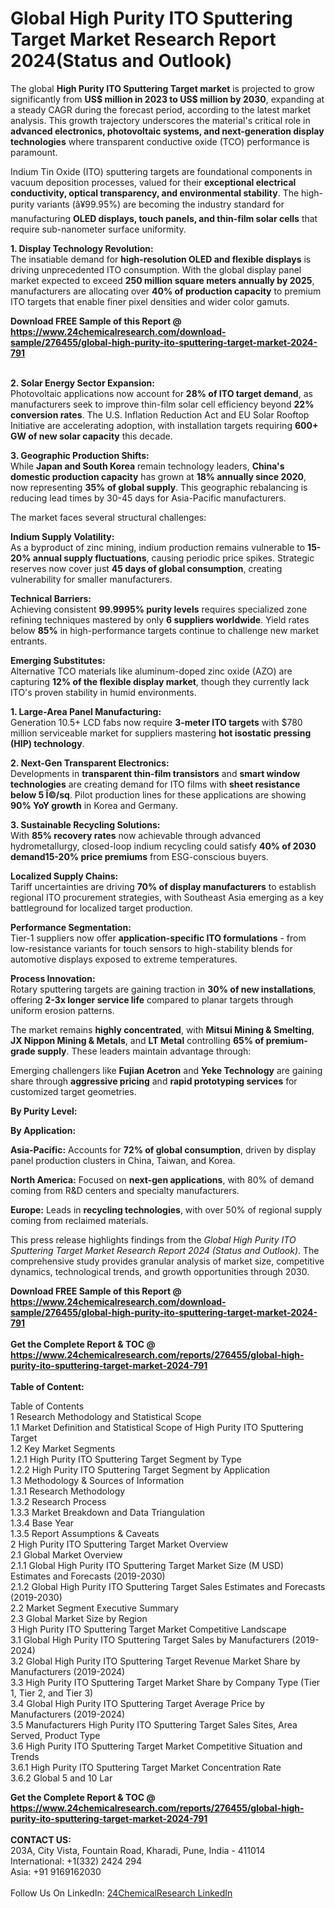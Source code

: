 <h1>Global High Purity ITO Sputtering Target Market Research Report 2024(Status and Outlook)</h1><p>The global <strong>High Purity ITO Sputtering Target market</strong> is projected to grow significantly from <strong>US$ million in 2023 to US$ million by 2030</strong>, expanding at a steady CAGR during the forecast period, according to the latest market analysis. This growth trajectory underscores the material's critical role in <strong>advanced electronics, photovoltaic systems, and next-generation display technologies</strong> where transparent conductive oxide (TCO) performance is paramount.</p><p>Indium Tin Oxide (ITO) sputtering targets are foundational components in vacuum deposition processes, valued for their <strong>exceptional electrical conductivity, optical transparency, and environmental stability</strong>. The high-purity variants (â¥99.95%) are becoming the industry standard for manufacturing <strong>OLED displays, touch panels, and thin-film solar cells</strong> that require sub-nanometer surface uniformity.</p><p><strong>1. Display Technology Revolution:</strong><br>
The insatiable demand for <strong>high-resolution OLED and flexible displays</strong> is driving unprecedented ITO consumption. With the global display panel market expected to exceed <strong>250 million square meters annually by 2025</strong>, manufacturers are allocating over <strong>40% of production capacity</strong> to premium ITO targets that enable finer pixel densities and wider color gamuts.</p><div><b>Download FREE Sample of this Report @ 
            <a href="https://www.24chemicalresearch.com/download-sample/276455/global-high-purity-ito-sputtering-target-market-2024-791">
            https://www.24chemicalresearch.com/download-sample/276455/global-high-purity-ito-sputtering-target-market-2024-791</a></b></div><br><p><strong>2. Solar Energy Sector Expansion:</strong><br>
Photovoltaic applications now account for <strong>28% of ITO target demand</strong>, as manufacturers seek to improve thin-film solar cell efficiency beyond <strong>22% conversion rates</strong>. The U.S. Inflation Reduction Act and EU Solar Rooftop Initiative are accelerating adoption, with installation targets requiring <strong>600+ GW of new solar capacity</strong> this decade.</p><p><strong>3. Geographic Production Shifts:</strong><br>
While <strong>Japan and South Korea</strong> remain technology leaders, <strong>China's domestic production capacity</strong> has grown at <strong>18% annually since 2020</strong>, now representing <strong>35% of global supply</strong>. This geographic rebalancing is reducing lead times by 30-45 days for Asia-Pacific manufacturers.</p><p>The market faces several structural challenges:</p><p><strong>Indium Supply Volatility:</strong><br>
	As a byproduct of zinc mining, indium production remains vulnerable to <strong>15-20% annual supply fluctuations</strong>, causing periodic price spikes. Strategic reserves now cover just <strong>45 days of global consumption</strong>, creating vulnerability for smaller manufacturers.</p><p><strong>Technical Barriers:</strong><br>
	Achieving consistent <strong>99.9995% purity levels</strong> requires specialized zone refining techniques mastered by only <strong>6 suppliers worldwide</strong>. Yield rates below <strong>85%</strong> in high-performance targets continue to challenge new market entrants.</p><p><strong>Emerging Substitutes:</strong><br>
	Alternative TCO materials like aluminum-doped zinc oxide (AZO) are capturing <strong>12% of the flexible display market</strong>, though they currently lack ITO's proven stability in humid environments.</p><p><strong>1. Large-Area Panel Manufacturing:</strong><br>
Generation 10.5+ LCD fabs now require <strong>3-meter ITO targets</strong> with $780 million serviceable market for suppliers mastering <strong>hot isostatic pressing (HIP) technology</strong>.</p><p><strong>2. Next-Gen Transparent Electronics:</strong><br>
Developments in <strong>transparent thin-film transistors</strong> and <strong>smart window technologies</strong> are creating demand for ITO films with <strong>sheet resistance below 5 Î©/sq</strong>. Pilot production lines for these applications are showing <strong>90% YoY growth</strong> in Korea and Germany.</p><p><strong>3. Sustainable Recycling Solutions:</strong><br>
With <strong>85% recovery rates</strong> now achievable through advanced hydrometallurgy, closed-loop indium recycling could satisfy <strong>40% of 2030 demand15-20% price premiums</strong> from ESG-conscious buyers.</p><p><strong>Localized Supply Chains:</strong><br>
	Tariff uncertainties are driving <strong>70% of display manufacturers</strong> to establish regional ITO procurement strategies, with Southeast Asia emerging as a key battleground for localized target production.</p><p><strong>Performance Segmentation:</strong><br>
	Tier-1 suppliers now offer <strong>application-specific ITO formulations</strong> - from low-resistance variants for touch sensors to high-stability blends for automotive displays exposed to extreme temperatures.</p><p><strong>Process Innovation:</strong><br>
	Rotary sputtering targets are gaining traction in <strong>30% of new installations</strong>, offering <strong>2-3x longer service life</strong> compared to planar targets through uniform erosion patterns.</p><p>The market remains <strong>highly concentrated</strong>, with <strong>Mitsui Mining &amp; Smelting</strong>, <strong>JX Nippon Mining &amp; Metals</strong>, and <strong>LT Metal</strong> controlling <strong>65% of premium-grade supply</strong>. These leaders maintain advantage through:</p><p>Emerging challengers like <strong>Fujian Acetron</strong> and <strong>Yeke Technology</strong> are gaining share through <strong>aggressive pricing</strong> and <strong>rapid prototyping services</strong> for customized target geometries.</p><p><strong>By Purity Level:</strong></p><p><strong>By Application:</strong></p><p><strong>Asia-Pacific:</strong> Accounts for <strong>72% of global consumption</strong>, driven by display panel production clusters in China, Taiwan, and Korea.</p><p><strong>North America:</strong> Focused on <strong>next-gen applications</strong>, with 80% of demand coming from R&amp;D centers and specialty manufacturers.</p><p><strong>Europe:</strong> Leads in <strong>recycling technologies</strong>, with over 50% of regional supply coming from reclaimed materials.</p><p>This press release highlights findings from the <em>Global High Purity ITO Sputtering Target Market Research Report 2024 (Status and Outlook)</em>. The comprehensive study provides granular analysis of market size, competitive dynamics, technological trends, and growth opportunities through 2030.</p><div><b>Download FREE Sample of this Report @ 
            <a href="https://www.24chemicalresearch.com/download-sample/276455/global-high-purity-ito-sputtering-target-market-2024-791">
            https://www.24chemicalresearch.com/download-sample/276455/global-high-purity-ito-sputtering-target-market-2024-791</a></b></div><br><div><b>Get the Complete Report & TOC @ 
            <a href="https://www.24chemicalresearch.com/reports/276455/global-high-purity-ito-sputtering-target-market-2024-791">
            https://www.24chemicalresearch.com/reports/276455/global-high-purity-ito-sputtering-target-market-2024-791</a></b></div><br>
            <b>Table of Content:</b><p>Table of Contents<br />
1 Research Methodology and Statistical Scope<br />
1.1 Market Definition and Statistical Scope of High Purity ITO Sputtering Target<br />
1.2 Key Market Segments<br />
1.2.1 High Purity ITO Sputtering Target Segment by Type<br />
1.2.2 High Purity ITO Sputtering Target Segment by Application<br />
1.3 Methodology & Sources of Information<br />
1.3.1 Research Methodology<br />
1.3.2 Research Process<br />
1.3.3 Market Breakdown and Data Triangulation<br />
1.3.4 Base Year<br />
1.3.5 Report Assumptions & Caveats<br />
2 High Purity ITO Sputtering Target Market Overview<br />
2.1 Global Market Overview<br />
2.1.1 Global High Purity ITO Sputtering Target Market Size (M USD) Estimates and Forecasts (2019-2030)<br />
2.1.2 Global High Purity ITO Sputtering Target Sales Estimates and Forecasts (2019-2030)<br />
2.2 Market Segment Executive Summary<br />
2.3 Global Market Size by Region<br />
3 High Purity ITO Sputtering Target Market Competitive Landscape<br />
3.1 Global High Purity ITO Sputtering Target Sales by Manufacturers (2019-2024)<br />
3.2 Global High Purity ITO Sputtering Target Revenue Market Share by Manufacturers (2019-2024)<br />
3.3 High Purity ITO Sputtering Target Market Share by Company Type (Tier 1, Tier 2, and Tier 3)<br />
3.4 Global High Purity ITO Sputtering Target Average Price by Manufacturers (2019-2024)<br />
3.5 Manufacturers High Purity ITO Sputtering Target Sales Sites, Area Served, Product Type<br />
3.6 High Purity ITO Sputtering Target Market Competitive Situation and Trends<br />
3.6.1 High Purity ITO Sputtering Target Market Concentration Rate<br />
3.6.2 Global 5 and 10 Lar</p><div><b>Get the Complete Report & TOC @ 
            <a href="https://www.24chemicalresearch.com/reports/276455/global-high-purity-ito-sputtering-target-market-2024-791">
            https://www.24chemicalresearch.com/reports/276455/global-high-purity-ito-sputtering-target-market-2024-791</a></b></div><br><b>CONTACT US:</b><br>
            203A, City Vista, Fountain Road, Kharadi, Pune, India - 411014<br>
            International: +1(332) 2424 294<br>
            Asia: +91 9169162030 <br><br>
            Follow Us On LinkedIn: <a href="https://www.linkedin.com/company/24chemicalresearch/">24ChemicalResearch LinkedIn</a>